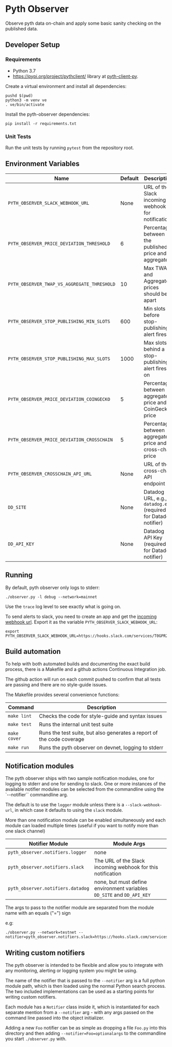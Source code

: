 # Pyth Observer

Observe pyth data on-chain and apply some basic sanity checking on the
published data.

## Developer Setup

### Requirements
- Python 3.7
- https://pypi.org/project/pythclient/ library at [pyth-client-py](https://github.com/pyth-network/pyth-client-py).

Create a virtual environment and install all dependencies:

    pushd $(pwd)
    python3 -m venv ve
    . ve/bin/activate

Install the pyth-observer dependencies:

```shell
pip install -r requirements.txt
```

### Unit Tests

Run the unit tests by running `pytest` from the repository root.

## Environment Variables

| **Name**                                    | **Default** | **Description**                                                 |
|---------------------------------------------| ----------- |-----------------------------------------------------------------|
| `PYTH_OBSERVER_SLACK_WEBHOOK_URL`           | None        | URL of the Slack incoming webhook for notifications             |
| `PYTH_OBSERVER_PRICE_DEVIATION_THRESHOLD`   | 6           | Percentage between the published price and aggregate            |
| `PYTH_OBSERVER_TWAP_VS_AGGREGATE_THRESHOLD` | 10          | Max TWAP and Aggregate prices should be apart                   |
| `PYTH_OBSERVER_STOP_PUBLISHING_MIN_SLOTS`   | 600         | Min slots before stop-publishing alert fires                    |
| `PYTH_OBSERVER_STOP_PUBLISHING_MAX_SLOTS`   | 1000        | Max slots behind a stop-publishing alert fires on               |
| `PYTH_OBSERVER_PRICE_DEVIATION_COINGECKO`   | 5           | Percentage between aggregate price and CoinGecko price          |
| `PYTH_OBSERVER_PRICE_DEVIATION_CROSSCHAIN`  | 5           | Percentage between aggregate price and cross-chain price        |
| `PYTH_OBSERVER_CROSSCHAIN_API_URL`          | None        | URL of the cross-chain API endpoint                             |
| `DD_SITE`                                   | None        | Datadog URL, e.g., `datadog.eu` (required for Datadog notifier) 
| `DD_API_KEY`                                | None        | Datadog API Key (required for Datadog notifier)                 |



## Running

By default, pyth observer only logs to stderr:

```shell
./observer.py -l debug --network=mainnet
```

Use the `trace` log level to see exactly what is going on.

To send alerts to slack, you need to create an app and get the [incoming webhook url](https://api.slack.com/messaging/webhooks). Export it as the variable `PYTH_OBSERVER_SLACK_WEBHOOK_URL`:

```shell
export PYTH_OBSERVER_SLACK_WEBHOOK_URL=https://hooks.slack.com/services/T0GPR2P4K/B02J164R5MF/XYZ123LMAOZOMGBBQWTF
```

## Build automation

To help with both automated builds and documenting the exact build process,
there is a Makefile and a github actions Continuous Integration job.

The github action will run on each commit pushed to confirm that all tests
are passing and there are no style-guide issues.

The Makefile provides several convenience functions:

| **Command**   | **Description**                                            |
| ------------- | ---------------------------------------------------------- |
| `make lint`   | Checks the code for style-guide and syntax issues          |
| `make test`   | Runs the internal unit test suite                          |
| `make cover`  | Runs the test suite, but also generates a report of the code coverage |
| `make run`    | Runs the pyth observer on devnet, logging to stderr        |

## Notification modules

The pyth observer ships with two sample notification modules, one for logging
to stderr and one for sending to slack.  One or more instances of the
available notifier modules can be selected from the commandline using the
`--notifier`` commandline arg.

The default is to use the `logger` module unless there is a
`--slack-webhook-url`, in which case it defaults to using the `slack` module.

More than one notification module can be enabled simultaneously and each
module can loaded multiple times (useful if you want to notify more than one
slack channel)

| **Notifier Module**               | **Module Args**                                                        |
|-----------------------------------|------------------------------------------------------------------------|
| `pyth_observer.notifiers.logger`  | none                                                                   |
| `pyth_observer.notifiers.slack`   | The URL of the Slack incoming webhook for this notification            |
| `pyth_observer.notifiers.datadog` | none, but must define environment variables `DD_SITE` and `DD_API_KEY` |

The args to pass to the notifier module are separated from the module name with
an equals ("=") sign

e.g:
```shell
./observer.py --network=testnet --notifier=pyth_observer.notifiers.slack=https://hooks.slack.com/services/T0GPR2P4K/B02J164R5MF/XYZ123LMAOZOMGBBQWTF
```

## Writing custom notifiers

The pyth observer is intended to be flexible and allow you to integrate with
any monitoring, alerting or logging system you might be using.

The name of the notifier that is passed to the ``--notifier`` arg is a full
python module path, which is then loaded using the normal Python search
process.  The two included implementations can be used as a starting points
for writing custom notifiers.

Each module has a `Notifier` class inside it, which is instantiated for each
separate mention from a ``--notifier`` arg - with any args passed on the
command line passed into the object initializer.

Adding a new `Foo` notifier can be as simple as dropping a file ``Foo.py``
into this directory and then adding ``--notifier=Foo=optionalargs`` to the
commandline you start ``./observer.py`` with.

